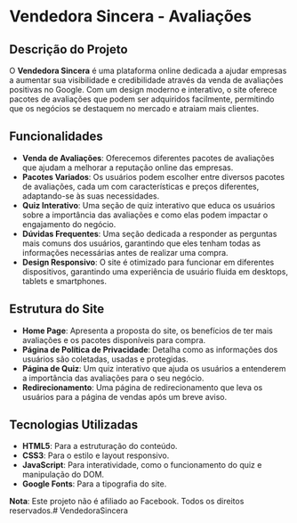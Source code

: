 # Vendedora Sincera - Avaliações

## Descrição do Projeto

O **Vendedora Sincera** é uma plataforma online dedicada a ajudar empresas a aumentar sua visibilidade e credibilidade através da venda de avaliações positivas no Google. Com um design moderno e interativo, o site oferece pacotes de avaliações que podem ser adquiridos facilmente, permitindo que os negócios se destaquem no mercado e atraiam mais clientes.

## Funcionalidades

- **Venda de Avaliações**: Oferecemos diferentes pacotes de avaliações que ajudam a melhorar a reputação online das empresas.
- **Pacotes Variados**: Os usuários podem escolher entre diversos pacotes de avaliações, cada um com características e preços diferentes, adaptando-se às suas necessidades.
- **Quiz Interativo**: Uma seção de quiz interativo que educa os usuários sobre a importância das avaliações e como elas podem impactar o engajamento do negócio.
- **Dúvidas Frequentes**: Uma seção dedicada a responder as perguntas mais comuns dos usuários, garantindo que eles tenham todas as informações necessárias antes de realizar uma compra.
- **Design Responsivo**: O site é otimizado para funcionar em diferentes dispositivos, garantindo uma experiência de usuário fluida em desktops, tablets e smartphones.

## Estrutura do Site

- **Home Page**: Apresenta a proposta do site, os benefícios de ter mais avaliações e os pacotes disponíveis para compra.
- **Página de Política de Privacidade**: Detalha como as informações dos usuários são coletadas, usadas e protegidas.
- **Página de Quiz**: Um quiz interativo que ajuda os usuários a entenderem a importância das avaliações para o seu negócio.
- **Redirecionamento**: Uma página de redirecionamento que leva os usuários para a página de vendas após um breve aviso.

## Tecnologias Utilizadas

- **HTML5**: Para a estruturação do conteúdo.
- **CSS3**: Para o estilo e layout responsivo.
- **JavaScript**: Para interatividade, como o funcionamento do quiz e manipulação do DOM.
- **Google Fonts**: Para a tipografia do site.


**Nota**: Este projeto não é afiliado ao Facebook. Todos os direitos reservados.# VendedoraSincera
